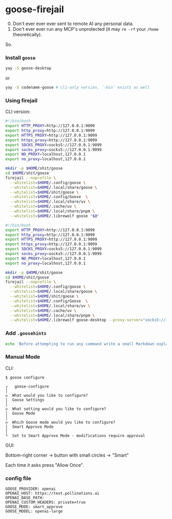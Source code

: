 # goose-firejail

0. Don't ever ever ever sent to remote AI any personal data.
1. Don't ever ever run any MCP's unprotected (it may `rm -rf` your `/home` theoretically).

So.

### Install `goose`

```bash
yay -S goose-desktop
```

or

```bash
yay -S codename-goose # cli-only version, `-bin' exists as well
```

### Using firejail

CLI version:

```bash
#!/bin/bash
export HTTP_PROXY=http://127.0.0.1:9099
export http_proxy=http://127.0.0.1:9099
export HTTPS_PROXY=http://127.0.0.1:9099
export https_proxy=http://127.0.0.1:9099
export SOCKS_PROXY=socks5://127.0.0.1:9099
export socks_proxy=socks5://127.0.0.1:9099
export NO_PROXY=localhost,127.0.0.1
export no_proxy=localhost,127.0.0.1

mkdir -p $HOME/shit/goose
cd $HOME/shit/goose
firejail --noprofile \
  --whitelist=$HOME/.config/goose \
  --whitelist=$HOME/.local/share/goose \
  --whitelist=$HOME/shit/goose \
  --whitelist=$HOME/.config/Goose  \
  --whitelist=$HOME/.local/share/uv \
  --whitelist=$HOME/.cache/uv \
  --whitelist=$HOME/.local/share/pnpm \
  --whitelist=$HOME/.librewolf goose "$@"
```

```bash
#!/bin/bash
export HTTP_PROXY=http://127.0.0.1:9099
export http_proxy=http://127.0.0.1:9099
export HTTPS_PROXY=http://127.0.0.1:9099
export https_proxy=http://127.0.0.1:9099
export SOCKS_PROXY=socks5://127.0.0.1:9099
export socks_proxy=socks5://127.0.0.1:9099
export NO_PROXY=localhost,127.0.0.1
export no_proxy=localhost,127.0.0.1

mkdir -p $HOME/shit/goose
cd $HOME/shit/goose
firejail --noprofile \
  --whitelist=$HOME/.config/goose \
  --whitelist=$HOME/.local/share/goose \
  --whitelist=$HOME/shit/goose \
  --whitelist=$HOME/.config/Goose  \
  --whitelist=$HOME/.local/share/uv \
  --whitelist=$HOME/.cache/uv \
  --whitelist=$HOME/.local/share/pnpm \
  --whitelist=$HOME/.librewolf goose-desktop --proxy-server="socks5://127.0.0.1:9099" "$@"

```

### Add `.goosehints`

```bash
echo 'Before attempting to run any command write a small Markdown explanation of it, like "Now I will run `some_command`, this command will do such task" - USE MARKDOWN TO MARK CRUCIAL PARTS OF EXPLANATION.' >> ~/.config/goose/.goosehints
```

### Manual Mode

CLI:

```
$ goose configure

┌   goose-configure
│
◇  What would you like to configure?
│  Goose Settings
│
◇  What setting would you like to configure?
│  Goose Mode
│
◇  Which Goose mode would you like to configure?
│  Smart Approve Mode
│
└  Set to Smart Approve Mode - modifications require approval

```

GUI:

Bottom-right corner -> button with small circles -> "Smart"

Each time it asks press "Allow Once".

### config file

```
GOOSE_PROVIDER: openai
OPENAI_HOST: https://text.pollinations.ai
OPENAI_BASE_PATH:
OPENAI_CUSTOM_HEADERS: private=true
GOOSE_MODE: smart_approve
GOOSE_MODEL: openai-large
```
